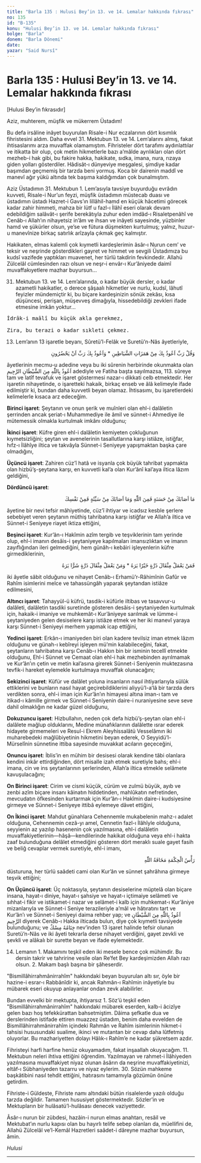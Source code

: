 ```yaml
---
title: "Barla 135 : Hulusi Bey’in 13. ve 14. Lemalar hakkında fıkrası"
no: 135
id: "B-135"
konu: "Hulusi Bey’in 13. ve 14. Lemalar hakkında fıkrası"
bolge: "Barla"
donem: "Barla Dönemi"
date: 
yazar: "Said Nursî"
---
```


# Barla 135 : Hulusi Bey’in 13. ve 14. Lemalar hakkında fıkrası

<p class="takdim">[Hulusi Bey’in fıkrasıdır]</p>

Aziz, muhterem, müşfik ve mükerrem Üstadım!

Bu defa irsâline inâyet buyurulan Risale-i Nur eczalarının dört kısımlık fihristesini aldım. Daha evvel 31. Mektubun 13. ve 14. Lem’alarını almış, fakat ihtisaslarımı arza muvaffak olamamıştım. Fihristeler dört tarafımı aydınlattılar ve itikatta bir olup, çok metin hikmetlerle bazı a’mâlde ayrılıkları olan dört mezheb-i hak gibi, bu fakire hakka, hakikate, sıdka, imana, nura, rızaya giden yolları gösterdiler. Hâdisât-ı dünyeviye meşgalesi, şimdiye kadar başımdan geçmemiş bir tarzda beni yormuş. Koca bir dairenin maddî ve manevî ağır yükü altında tek başıma kaldığımdan çok bunalmıştım.

Aziz Üstadımın 31. Mektubun 1. Lem’asıyla tavsiye buyurduğu evrâdın kuvveti, Risale-i Nur’un feyzi, müşfik üstadımın müstecab duası ve üstadımın üstadı Hazret-i Gavs’ın lillâhil-hamd en küçük hâcetimi görecek kadar zahir himmeti, mahza bir lütf u fazl-ı İlâhî eseri olarak devam edebildiğim salâvât-ı şerife berekâtıyla zuhur eden imdâd-ı Risaletpenâhî ve Cenâb-ı Allah’ın nihayetsiz in’âm ve ihsan ve inâyeti sayesinde, yüzbinler hamd ve şükürler olsun, ye’se ve fütura düşmekten kurtulmuş; yalnız, huzur-u manevînize birkaç satırlık arîzayla çıkmak geç kalmıştır.

Hakikaten, elmas kalemli çok kıymetli kardeşlerimin âsâr-ı Nurun cem’ ve teksir ve neşrinde gösterdikleri gayret ve himmet ve sevgili Üstadımıza bu kudsî vazifede yaptıkları muavenet, her türlü takdirin fevkindedir. Allahü Zülcelâl cümlesinden razı olsun ve neşr-i envâr-ı Kur’âniyede daimî muvaffakıyetlere mazhar buyursun…

31. Mektubun 13. ve 14. Lem’alarında, o kadar büyük dersler, o kadar azametli hakikatler, o derece şâşaalı hikmetler ve nurlu, kudsî, lâhutî feyizler mündemiçtir ki, bu biçare kardeşinizin sönük zekâsı, kısa düşüncesi, perişan, müşevveş dimağıyla, hissedebildiği zevkleri ifade etmesine imkân yoktur…

<pre>
İdrâk-i maâlî bu küçük akla gerekmez,
 
Zira, bu terazi o kadar sıkleti çekmez.
</pre>

13. Lem’anın 13 işaretle beyanı, Sûretü’l-Felâk ve Suretü’n-Nâs âyetleriyle,

<p class="arabic" dir="rtl" title="Meal: “De ki: ‘Ey Rabbim, şeytanların vesveselerinden Sana sığınırım. Onların yanımda bulunmalarından da, yâ Rabbi, Sana sığınırım.” [Mü’minûn Sûresi, 23:97-98]">وَقُلْ رَبِّ اَعُوذُ بِكَ مِنْ هَمَزَاتِ الشَّيَاطِينِ * وَاَعُوذُ بِكَ رَبِّ اَنْ يَحْضُرُونِ</p>

âyetlerinin mecmu-u adedine veya bu iki sûrenin herbirinde okunmakta olan <span class="arabic" dir="rtl" title="">اَعُوذُ بِاللّٰهِ مِنَ الشَّيْطَانِ الرَّجِيمِ</span> adediyle ve Fatiha başta sayılmazsa, 113. sûreye tam ve latîf tevafuk ve işaret göstermesi nazar-ı dikkati celb etmektedir. Her işaretin nihayetinde, o işaretteki hakaik, birkaç enseb ve âlâ kelimeyle ifade edilmiştir ki, bundan daha kuvvetli beyan olamaz. İhtisasımı, bu işaretlerdeki kelimelerle kısaca arz edeceğim.

**Birinci işaret**: Şeytanın ve onun şerik ve muînleri olan ehl-i dalâletin şerrinden ancak şeriat-ı Muhammediye ile âmil ve sünnet-i Ahmediye ile mütemessik olmakla kurtulmak imkânı olduğunu;

**İkinci işaret**: Küfre giren ehl-i dalâletin kemiyeten çokluğunun kıymetsizliğini; şeytan ve avenelerinin tasallutlarına karşı istiâze, istiğfar, hıfz-ı İlâhîye iltica ve takvâyla Sünnet-i Seniyeye yapışmaktan başka çare olmadığını,

**Üçüncü işaret**: Zahiren cüz’î hatâ ve isyanla çok büyük tahribat yapmakta olan hizbü’ş-şeytana karşı, en kuvvetli kal’a olan Kur’ânî kal’aya iltica lâzım geldiğini,

**Dördüncü işaret**:

<p class="arabic" dir="rtl" title="Meal: “Sana ne iyilik gelirse Allah'tandır. Sana ne kötülük gelirse kendindendir.” [Nisâ Sûresi, 4:79]">مَا اَصَابَكَ مِنْ حَسَنَةٍ فَمِنَ اللّٰهِ وَمَا اَصَابَكَ مِنْ سَيِّئَةٍ فَمِنْ نَفْسِكَ</p>

âyetine bir nevi tefsir mâhiyetinde, cüz’î ihtiyar ve icadsız kesble şerlere sebebiyet veren şeytanın müthiş tahribatına karşı istiğfar ve Allah’a iltica ve Sünnet-i Seniyeye riayet iktiza ettiğini,

**Beşinci işaret**: Kur’ân-ı Hakîmin azîm tergib ve teşviklerinin tam yerinde olup, ehl-i imanın desâis-i şeytaniyeye kapılmaları imansızlıktan ve imanın zayıflığından ileri gelmediğini, hem günâh-ı kebâiri işleyenlerin küfre girmediklerinin,

<p class="arabic" dir="rtl" title="Meal: “Kim zerre kadar bir iyilik yaparsa onun mükâfâtını görür. Kim zerre kadar bir kötülük yaparsa onun cezasını görür.” [Zilzâl Sûresi, 99:7-8]">فَمَنْ يَعْمَلْ مِثْقَالَ ذَرَّةٍ خَيْرًا يَرَهُ * وَمَنْ يَعْمَلْ مِثْقَالَ ذَرَّةٍ شَرًّا يَرَهُ</p>

iki âyetle sâbit olduğunu ve nihayet Cenâb-ı Erhamü’r-Râhimînin Gafûr ve Rahîm isimlerini melce ve tahassüngâh yaparak şeytandan istiâze edilmesini,

**Altıncı işaret**: Tahayyül-ü küfrü, tasdik-i küfürle iltibas ve tasavvur-u dalâleti, dalâletin tasdiki suretinde gösteren desâis-i şeytaniyeden kurtulmak için, hakaik-i imaniye ve muhkemât-ı Kur’âniyeye sarılmak ve lümme-i şeytaniyeden gelen desiselere karşı istiâze etmek ve her iki manevî yaraya karşı Sünnet-i Seniyeyi merhem yapmak icap ettiğini,

**Yedinci işaret**: Erkân-ı imaniyeden biri olan kadere tevilsiz iman etmek lâzım olduğunu ve günah-ı kebîreyi işleyen mü’min kalabileceğini, fakat, şeytanların tahribatına karşı Cenâb-ı Hakkın bin bir isminin tecellî etmekte olduğunu, Ehl-i Sünnet ve Cemaat olan ehl-i hak mezhebinden ayrılmamak ve Kur’ân’ın çetin ve metin kal’asına girerek Sünnet-i Seniyenin muktezasına tevfik-i hareket eylemekle kurtulmaya muvaffak olunacağını;

**Sekizinci işaret**: Küfür ve dalâlet yoluna insanların nasıl ihtiyarlarıyla sülûk ettiklerini ve bunların nasıl hayat geçirebildiklerini aliyyü’l-a’lâ bir tarzda ders verdikten sonra, ehl-i iman için Kur’ân’ın himayesi altına iman-ı tam ve itikad-ı kâmille girmek ve Sünnet-i Seniyenin daire-i nuraniyesine seve seve dahil olmaklığın ne kadar güzel olduğunu,

**Dokuzuncu işaret**: Hizbullahın, neden çok defa hizbü’ş-şeytan olan ehl-i dalâlete mağlup olduklarını, Medine münafıklarının dalâlette ısrar ederek hidayete girmemeleri ve Resul-i Ekrem Aleyhissalâtü Vesselâmın iki muharebedeki mağlûbiyetinin hikmetini beyan ederek, O Seyyidü’l-Mürselînin sünnetine ittiba sayesinde muvakkat acıların geçeceğini,

**Onuncu işaret**: İblis’in en mühim bir desisesi olarak kendine tâbi olanlara kendini inkâr ettirdiğinden, dört misalle izah etmek suretiyle bahs; ehl-i imana, cin ve ins şeytanlarının şerlerinden, Allah’a iltica etmekle selâmete kavuşulacağını;

**On Birinci işaret**: Cirim ve cismi küçük, cürüm ve zulmü büyük, ayıb ve zenbi azîm biçare insanı kâinatın hiddetinden, mahlûkatın nefretinden, mevcudatın öfkesinden kurtarmak için Kur’ân-ı Hakîmin daire-i kudsiyesine girmeye ve Sünnet-i Seniyeye ittibâ eylemeye dâvet ettiğini,

**On İkinci işaret**: Mahdut günahlara Cehennemle mukabelenin mahz-ı adalet olduğuna, Cehennemin cezâ-yı amel, Cennetin fazl-ı İlâhîyle olduğuna, seyyienin az yazılıp hasenenin çok yazılmasına, ehl-i dalâletin muvaffakiyetlerinin—hâşâ—kendilerinde hakikat olduğuna veya ehl-i hakta zaaf bulunduğuna delâlet etmediğini gösteren dört meraklı suale gayet fasih ve beliğ cevaplar vermek suretiyle, ehl-i imanı,

<p class="arabic" dir="rtl" title="Meal: “Hikmetin başı Allah korkusudur.” ">رَأْسُ الْحِكْمَةِ مَخَافَةُ اللّٰهِ</p>

düsturuna, her türlü saâdeti cami olan Kur’ân ve sünnet şahrâhına girmeye teşvik ettiğini;

**On Üçüncü işaret**: Üç noktasıyla, şeytanın desiselerine müptelâ olan biçare insana, hayat-ı diniye, hayat-ı şahsiye ve hayat-ı içtimaiye selâmeti ve sıhhat-i fikir ve istikamet-i nazar ve selâmet-i kalb için muhkemat-ı Kur’âniye mizanlarıyla ve Sünnet-i Seniye terazileriyle a’mâl ve hâtıratını tart ve Kur’ân’ı ve Sünnet-i Seniyeyi daima rehber yap; ve <span class="arabic" dir="rtl" title="">اَعُوذُ بِاللّٰهِ مِنَ الشَّيْطَانِ الرَّجِيمِ</span> diyerek Cenâb-ı Hakka ilticada bulun, diye çok kıymetli tavsiyede bulunduğunu; ve <span class="arabic" dir="rtl" title="Meal: “Sonu bir misktir.”">خِتَامُهُ مِسْكٌ</span> nev’inden 13 işaret halinde tefsir olunan Suretü’n-Nâs ve iki âyeti tekrarla derse nihayet verdiğini, gayet zevkli ve şevkli ve alâkalı bir surette beyan ve ifade eylemektedir.

14. Lemanın 1. Makamını teşkil eden iki mesele bence çok mühimdir. Bu dersin takrir ve tahririne vesile olan Re’fet Bey kardeşimizden Allah razı olsun. 2. Makam başlı başına bir şâheserdir.

"Bismillâhirrahmânirrahîm" hakkındaki beyan buyurulan altı sır, öyle bir hazine-i esrar-ı Rabbânîdir ki, ancak Rahmân-ı Rahîmin inâyetiyle bu mübarek eseri okuyup anlayanlar ondan zevk alabilirler.

Bundan evvelki bir mektupta, ihtiyarsız 1. Söz’ü teşkil eden "Bismillâhirrahmânirrahîm" hakkındaki mübarek eserden, kalb-i âcizîye gelen bazı hoş tefekkürattan bahsetmiştim. Dâima şefkatle dua ve derslerinden istifade ettiren muazzez üstadım, benim daha evvelden de Bismillâhirrahmânirrahîm içindeki Rahmân ve Rahîm isimlerinin hikmet-i tahsisi hususundaki sualime, ikinci ve mutantan bir cevap daha lûtfetmiş oluyorlar. Bu mazhariyetten dolayı Hâlık-ı Rahîm’e ne kadar şükretsem azdır.

Fihristeyi harfi harfine henüz okuyamadım, fakat inşaallah okuyacağım. 11. Mektubun neleri ihtiva ettiğini öğrendim. Yazılmayan ve rahmet-i İlâhiyeden yazılmasına muvaffakiyet niyaz olunan âsârın da neşrine muvaffakiyetinizi, eltâf-ı Sübhaniyeden tazarru ve niyaz eylerim. 30. Sözün mahkeme başkâtibini nasıl tehdit ettiğini, hatırasını tamamıyla gözümün önüne getirdim.

Fihriste-i Güldeste, Fihriste namı altındaki bütün risalelerde yazılı olduğu tarzda değildir. Tamamen hususiyet göstermektedir. Sözler’in ve Mektupların bir hulâsatü’l-hulâsası denecek vaziyettedir.

Âsâr-ı nurun bir zübdesi, hazâin-i nurun elmas anahtarı, resâil ve Mektubat’ın nurlu kapısı olan bu hayırlı telife sebep olanları da, müellifini de, Allahü Zülcelâl ve’l-Kemâl Hazretleri saâdet-i dâreyne mazhar buyursun, âmin.

*Hulusi*

***
